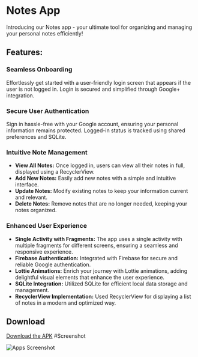 # Notes App

Introducing our Notes app - your ultimate tool for organizing and managing your personal notes efficiently!

## Features:

### Seamless Onboarding
Effortlessly get started with a user-friendly login screen that appears if the user is not logged in. Login is secured and simplified through Google+ integration.

### Secure User Authentication
Sign in hassle-free with your Google account, ensuring your personal information remains protected. Logged-in status is tracked using shared preferences and SQLite.

### Intuitive Note Management
- **View All Notes:** Once logged in, users can view all their notes in full, displayed using a RecyclerView.
- **Add New Notes:** Easily add new notes with a simple and intuitive interface.
- **Update Notes:** Modify existing notes to keep your information current and relevant.
- **Delete Notes:** Remove notes that are no longer needed, keeping your notes organized.

### Enhanced User Experience
- **Single Activity with Fragments:** The app uses a single activity with multiple fragments for different screens, ensuring a seamless and responsive experience.
- **Firebase Authentication:** Integrated with Firebase for secure and reliable Google authentication.
- **Lottie Animations:** Enrich your journey with Lottie animations, adding delightful visual elements that enhance the user experience.
- **SQLite Integration:** Utilized SQLite for efficient local data storage and management.
- **RecyclerView Implementation:** Used RecyclerView for displaying a list of notes in a modern and optimized way.
## Download
[Download the APK](https://mega.nz/file/xEkGFTQR#Cn_6yfyaFjXNtzcMxAv7VGZGdh2-MwYzPD4YVJklTVY)
#Screenshot

![Apps Screenshot](https://github.com/Chandan5224/Notes/assets/86766647/935ee859-6ff8-4c7b-aa33-0844fdf0fddf)
